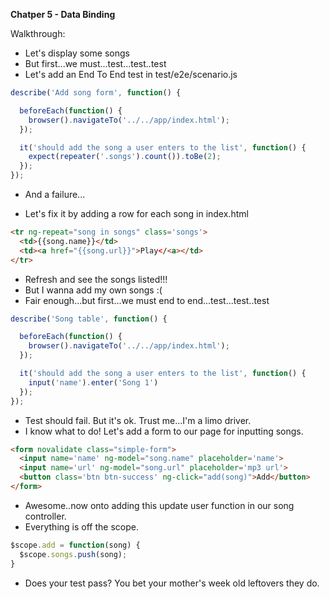 **Chatper 5 - Data Binding**

Walkthrough:

* Let's display some songs
* But first...we must...test...test..test
* Let's add an End To End test in test/e2e/scenario.js

```javascript
describe('Add song form', function() {

  beforeEach(function() {
    browser().navigateTo('../../app/index.html');
  });

  it('should add the song a user enters to the list', function() {
    expect(repeater('.songs').count()).toBe(2);
  });
});
```

* And a failure...

* Let's fix it by adding a row for each song in index.html

```html
<tr ng-repeat="song in songs" class='songs'>
  <td>{{song.name}}</td>
  <td><a href="{{song.url}}">Play</<a></td>
</tr>
```

* Refresh and see the songs listed!!!
* But I wanna add my own songs :(
* Fair enough...but first...we must end to end...test...test..test

```javascript
describe('Song table', function() {

  beforeEach(function() {
    browser().navigateTo('../../app/index.html');
  });

  it('should add the song a user enters to the list', function() {
    input('name').enter('Song 1')
  });
});
```

* Test should fail. But it's ok. Trust me...I'm a limo driver.
* I know what to do! Let's add a form to our page for inputting songs.

```html
<form novalidate class="simple-form">
  <input name='name' ng-model="song.name" placeholder='name'>
  <input name='url' ng-model="song.url" placeholder='mp3 url'>
  <button class='btn btn-success' ng-click="add(song)">Add</button>
</form>
```

* Awesome..now onto adding this update user function in our song controller.
* Everything is off the scope.

```javascript
$scope.add = function(song) {
  $scope.songs.push(song);
} 
```


* Does your test pass? You bet your mother's week old leftovers they do.
